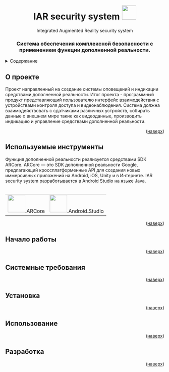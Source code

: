 <a name="readme-top"></a>

<h1 align="center">IAR security system
<img src="https://ssau.ru/i/logo/logo-white-ru.svg" height="45"/></h1>
<p align="center">Integrated Augmented Reality security system</p>
<h3 align="center">Система обеспечения комплексной безопасности с применением функции дополненной реальности.</h3>


<details>
  <summary>Содержание</summary>
  <ol>
    <li>
      <a href="#О проекте">О проекте</a>
      <ul>
        <li><p>Используемые инструменты</p></li>
      </ul>
    </li>
    <li>
      <a href="#Начало работы">Начало работы</a>
      <ul>
        <li><p>Системные требования</p></li>
        <li><p>Установка</p></li>
      </ul>
    </li>
    <li><a href="#Использование">Использование</a></li>
    <li><a href="#Разработка">Разработка</a>
    </li>
  </ol>
</details>

## О проекте
Проект направленный на создание системы оповещений и индикации средствами дополненной реальности. Итог проекта - программный продукт представляющий пользователю интерфейс взаимодействия с устройствами контроля доступа и видеонаблюдения. Система должна взаимодействовать с сдатчиками различных устройств, собирать данные о внешнем мире такие как видеоданные, производить индикацию и управление средствами дополненной реальности.

<p align="right">(<a href="#readme-top">наверх</a>)</p>

## Используемые инструменты
Функция дополненной реальности реализуется средствами SDK ARCore. ARCore — это SDK дополненной реальности Google, предлагающий кроссплатформенные API для создания новых иммерсивных приложений на Android, iOS, Unity и в Интернете.  IAR security system разработывается в Android Studio на языке Java.
<br></br>
<table style="border: none; border-spacing: 20px;">
  <tr>
    <td>
      <a href="https://developers.google.com/ar?hl=ru">
        <img src="https://developers.google.com/ar/images/logo.svg" height="55">
        <span style="vertical-align: middle;">ARCore</span>
      </a>
    </td>
    <td>
      <a href="https://developer.android.com/studio">
        <img src="https://developer.android.com/static/studio/images/android-studio-stable.svg" height="55">
        <span style="vertical-align: middle;">Android Studio</span>
      </a>
    </td>
  </tr>
</table>

<p align="right">(<a href="#readme-top">наверх</a>)</p>

## Начало работы

<p align="right">(<a href="#readme-top">наверх</a>)</p>

## Системные требования

<p align="right">(<a href="#readme-top">наверх</a>)</p>

## Установка

<p align="right">(<a href="#readme-top">наверх</a>)</p>

## Использование

<p align="right">(<a href="#readme-top">наверх</a>)</p>

## Разработка

<p align="right">(<a href="#readme-top">наверх</a>)</p>
